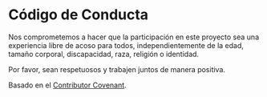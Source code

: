 # Código de Conducta

Nos comprometemos a hacer que la participación en este proyecto sea una experiencia libre de acoso para todos, independientemente de la edad, tamaño corporal, discapacidad, raza, religión o identidad.

Por favor, sean respetuosos y trabajen juntos de manera positiva.

Basado en el [Contributor Covenant](https://www.contributor-covenant.org/).

